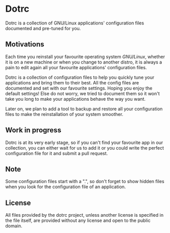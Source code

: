 Dotrc
=====

Dotrc is a collection of GNU/Linux applications' configuration files documented
and pre-tuned for you.


Motivations
-----------

Each time you reinstall your favourite operating system _GNU/Linux_,
whether it is on a new machine or when you change to another distro, it is
always a pain to edit again all your favourite applications' configuration
files.

Dotrc is a collection of configuration files to help you quickly tune your
applications and bring them to their best. All the config files are documented
and set with our favourite settings. Hoping you enjoy the default settings!
Else do not worry, we tried to document them so it won't take you long to
make your applications behave the way you want.

Later on, we plan to add a tool to backup and restore all your configuration
files to make the reinstallation of your system smoother.


Work in progress
----------------

Dotrc is at its very early stage, so if you can't find your favourite app in
our collection, you can either wait for us to add it or you could write the
perfect configuration file for it and submit a pull request.


Note
----

Some configuration files start with a ".", so don't forget to show hidden files
when you look for the configuration file of an application.


License
-------

All files provided by the dotrc project, unless another license is specified
in the file itself, are provided without any license and open to the public
domain.

